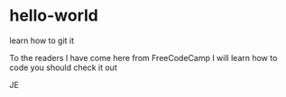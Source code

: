 # hello-world
learn how to git it

To the readers
I have come here from FreeCodeCamp
I will learn how to code
you should check it out

JE
